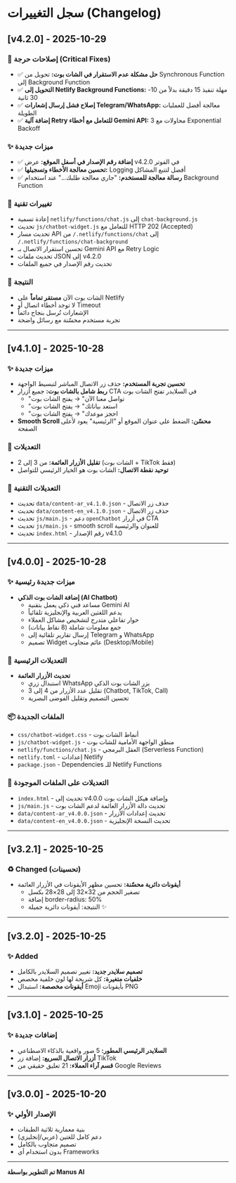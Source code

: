# سجل التغييرات (Changelog)

## [v4.2.0] - 2025-10-29

### 🔧 إصلاحات حرجة (Critical Fixes)
- ✅ **حل مشكلة عدم الاستقرار في الشات بوت:** تحويل من Synchronous Function إلى Background Function
- ✅ **التحويل إلى Netlify Background Functions:** مهلة تنفيذ 15 دقيقة بدلاً من 10-30 ثانية
- ✅ **إصلاح فشل إرسال إشعارات Telegram/WhatsApp:** معالجة أفضل للعمليات الطويلة
- ✅ **إضافة آلية Retry للتعامل مع أخطاء Gemini API:** 3 محاولات مع Exponential Backoff

### ✨ ميزات جديدة
- ✅ **إضافة رقم الإصدار في أسفل الموقع:** عرض v4.2.0 في الفوتر
- ✅ **تحسين معالجة الأخطاء وتسجيلها:** Logging أفضل لتتبع المشاكل
- ✅ **رسالة معالجة للمستخدم:** "جاري معالجة طلبك..." عند استخدام Background Function

### 📝 تغييرات تقنية
- إعادة تسمية `netlify/functions/chat.js` إلى `chat-background.js`
- تحديث `js/chatbot-widget.js` للتعامل مع HTTP 202 (Accepted)
- تحديث مسار API من `/.netlify/functions/chat` إلى `/.netlify/functions/chat-background`
- تحسين استقرار الاتصال بـ Gemini API مع Retry Logic
- تحديث ملفات JSON إلى v4.2.0
- تحديث رقم الإصدار في جميع الملفات

### 🎯 النتيجة
- الشات بوت الآن **مستقر تماماً** على Netlify
- لا توجد أخطاء اتصال أو Timeout
- الإشعارات تُرسل بنجاح دائماً
- تجربة مستخدم محسّنة مع رسائل واضحة

---

## [v4.1.0] - 2025-10-28

### ✨ ميزات جديدة
- **تحسين تجربة المستخدم:** حذف زر الاتصال المباشر لتبسيط الواجهة
- **ربط شامل بالشات بوت:** جميع أزرار CTA في السلايدر تفتح الشات بوت
  - "تواصل معنا الآن" → يفتح الشات بوت
  - "استعد بياناتك" → يفتح الشات بوت
  - "احجز موعدك" → يفتح الشات بوت
- **Smooth Scroll محسّن:** الضغط على عنوان الموقع أو "الرئيسية" يعود لأعلى الصفحة

### 🔄 التعديلات
- **تقليل الأزرار العائمة:** من 3 إلى 2 (الشات بوت + TikTok فقط)
- **توحيد نقطة الاتصال:** الشات بوت هو الخيار الرئيسي للتواصل

### 🔧 التعديلات التقنية
- تحديث `data/content-ar_v4.1.0.json` - حذف زر الاتصال
- تحديث `data/content-en_v4.1.0.json` - حذف زر الاتصال
- تحديث `js/main.js` - دعم `openChatbot` في أزرار CTA
- تحديث `js/main.js` - smooth scroll للعنوان والرئيسية
- تحديث `index.html` - رقم الإصدار v4.1.0

---

## [v4.0.0] - 2025-10-28

### ✨ ميزات جديدة رئيسية
- **إضافة الشات بوت الذكي (AI Chatbot)**
  - مساعد فني ذكي يعمل بتقنية Gemini AI
  - يدعم اللغتين العربية والإنجليزية تلقائياً
  - حوار تفاعلي متدرج لتشخيص مشاكل العملاء
  - جمع معلومات شاملة (8 نقاط بيانات)
  - إرسال تقارير تلقائية إلى Telegram و WhatsApp
  - تصميم Widget عائم متجاوب (Desktop/Mobile)

### 🔄 التعديلات الرئيسية
- **تحديث الأزرار العائمة**
  - استبدال زري WhatsApp بزر الشات بوت الذكي
  - تقليل عدد الأزرار من 4 إلى 3 (Chatbot, TikTok, Call)
  - تحسين التصميم وتقليل الفوضى البصرية

### 📦 الملفات الجديدة
- `css/chatbot-widget.css` - أنماط الشات بوت
- `js/chatbot-widget.js` - منطق الواجهة الأمامية للشات بوت
- `netlify/functions/chat.js` - العقل البرمجي (Serverless Function)
- `netlify.toml` - إعدادات Netlify
- `package.json` - Dependencies للـ Netlify Functions

### 🔧 التعديلات على الملفات الموجودة
- `index.html` - تحديث إلى v4.0.0 وإضافة هيكل الشات بوت
- `js/main.js` - تحديث دالة الأزرار العائمة لدعم الشات بوت
- `data/content-ar_v4.0.0.json` - تحديث إعدادات الأزرار
- `data/content-en_v4.0.0.json` - تحديث النسخة الإنجليزية

---

## [v3.2.1] - 2025-10-25

### ♻️ Changed (تحسينات)
- **أيقونات دائرية محسّنة:** تحسين مظهر الأيقونات في الأزرار العائمة
  - تصغير الحجم من 32×32 إلى 28×28 بكسل
  - إضافة border-radius: 50%
  - النتيجة: أيقونات دائرية جميلة ✨

---

## [v3.2.0] - 2025-10-25

### ✨ Added
- **تصميم سلايدر جديد:** تغيير تصميم السلايدر بالكامل
- **خلفيات متغيرة:** كل شريحة لها لون خلفية مخصص
- **أيقونات مخصصة:** استبدال Emoji بأيقونات PNG

---

## [v3.1.0] - 2025-10-25

### ✨ إضافات جديدة
- **السلايدر الرئيسي المطور:** 5 صور واقعية بالذكاء الاصطناعي
- **أزرار الاتصال السريع:** إضافة زر TikTok
- **قسم آراء العملاء:** 21 تعليق حقيقي من Google Reviews

---

## [v3.0.0] - 2025-10-20

### ✨ الإصدار الأولي
- بنية معمارية ثلاثية الطبقات
- دعم كامل للغتين (عربي/إنجليزي)
- تصميم متجاوب بالكامل
- بدون استخدام أي Frameworks

---

**تم التطوير بواسطة Manus AI**

